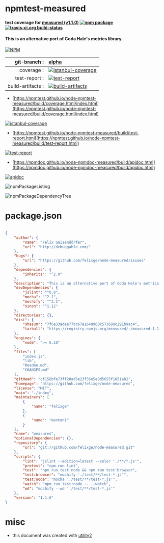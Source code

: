 # npmtest-measured

#### test coverage for  [measured (v1.1.0)](https://github.com/felixge/node-measured)  [![npm package](https://img.shields.io/npm/v/npmtest-measured.svg?style=flat-square)](https://www.npmjs.org/package/npmtest-measured) [![travis-ci.org build-status](https://api.travis-ci.org/npmtest/node-npmtest-measured.svg)](https://travis-ci.org/npmtest/node-npmtest-measured)

#### This is an alternative port of Coda Hale's metrics library.

[![NPM](https://nodei.co/npm/measured.png?downloads=true&downloadRank=true&stars=true)](https://www.npmjs.com/package/measured)

| git-branch : | [alpha](https://github.com/npmtest/node-npmtest-measured/tree/alpha)|
|--:|:--|
| coverage : | [![istanbul-coverage](https://npmtest.github.io/node-npmtest-measured/build/coverage.badge.svg)](https://npmtest.github.io/node-npmtest-measured/build/coverage.html/index.html)|
| test-report : | [![test-report](https://npmtest.github.io/node-npmtest-measured/build/test-report.badge.svg)](https://npmtest.github.io/node-npmtest-measured/build/test-report.html)|
| build-artifacts : | [![build-artifacts](https://npmtest.github.io/node-npmtest-measured/glyphicons_144_folder_open.png)](https://github.com/npmtest/node-npmtest-measured/tree/gh-pages/build)|

- [https://npmtest.github.io/node-npmtest-measured/build/coverage.html/index.html](https://npmtest.github.io/node-npmtest-measured/build/coverage.html/index.html)

[![istanbul-coverage](https://npmtest.github.io/node-npmtest-measured/build/screenCapture.buildCi.browser.%252Ftmp%252Fbuild%252Fcoverage.lib.html.png)](https://npmtest.github.io/node-npmtest-measured/build/coverage.html/index.html)

- [https://npmtest.github.io/node-npmtest-measured/build/test-report.html](https://npmtest.github.io/node-npmtest-measured/build/test-report.html)

[![test-report](https://npmtest.github.io/node-npmtest-measured/build/screenCapture.buildCi.browser.%252Ftmp%252Fbuild%252Ftest-report.html.png)](https://npmtest.github.io/node-npmtest-measured/build/test-report.html)

- [https://npmdoc.github.io/node-npmdoc-measured/build/apidoc.html](https://npmdoc.github.io/node-npmdoc-measured/build/apidoc.html)

[![apidoc](https://npmdoc.github.io/node-npmdoc-measured/build/screenCapture.buildCi.browser.%252Ftmp%252Fbuild%252Fapidoc.html.png)](https://npmdoc.github.io/node-npmdoc-measured/build/apidoc.html)

![npmPackageListing](https://npmtest.github.io/node-npmtest-measured/build/screenCapture.npmPackageListing.svg)

![npmPackageDependencyTree](https://npmtest.github.io/node-npmtest-measured/build/screenCapture.npmPackageDependencyTree.svg)



# package.json

```json

{
    "author": {
        "name": "Felix Geisendörfer",
        "url": "http://debuggable.com/"
    },
    "bugs": {
        "url": "https://github.com/felixge/node-measured/issues"
    },
    "dependencies": {
        "inherits": "^2.0"
    },
    "description": "This is an alternative port of Coda Hale's metrics library.",
    "devDependencies": {
        "jslint": "^0.8",
        "mocha": "^2.1",
        "mochify": "^2.1",
        "sinon": "^1.12"
    },
    "directories": {},
    "dist": {
        "shasum": "7f6a33adee77bc67a1648968c573608c291b9ac4",
        "tarball": "https://registry.npmjs.org/measured/-/measured-1.1.0.tgz"
    },
    "engines": {
        "node": ">= 0.10"
    },
    "files": [
        "index.js",
        "lib",
        "Readme.md",
        "CHANGES.md"
    ],
    "gitHead": "cf158bfe73ff28ad5e23f36e5e8d5055f1651a82",
    "homepage": "https://github.com/felixge/node-measured",
    "license": "MIT",
    "main": "./index",
    "maintainers": [
        {
            "name": "felixge"
        },
        {
            "name": "mantoni"
        }
    ],
    "name": "measured",
    "optionalDependencies": {},
    "repository": {
        "url": "git://github.com/felixge/node-measured.git"
    },
    "scripts": {
        "lint": "jslint --edition=latest --color './**/*.js'",
        "pretest": "npm run lint",
        "test": "npm run test:node && npm run test:browser",
        "test:browser": "mochify './test/**/test-*.js'",
        "test:node": "mocha './test/**/test-*.js'",
        "watch": "npm run test:node -- --watch",
        "wd": "mochify --wd './test/**/test-*.js'"
    },
    "version": "1.1.0"
}
```



# misc
- this document was created with [utility2](https://github.com/kaizhu256/node-utility2)
